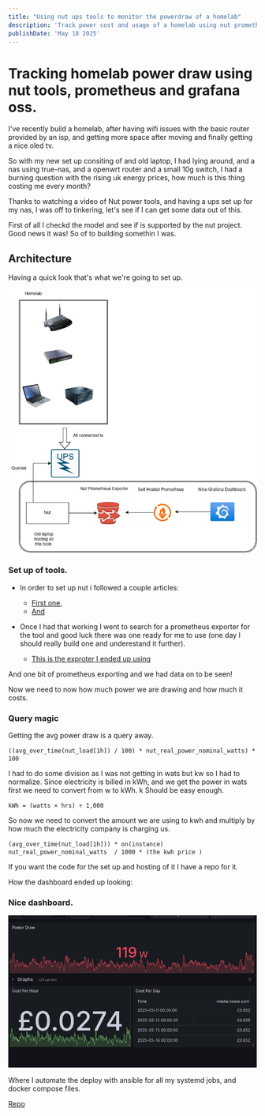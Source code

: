 ```yaml
---
title: "Using nut ups tools to monitor the powerdraw of a homelab"
description: 'Track power cost and usage of a homelab using nut prometheus.'
publishDate: 'May 18 2025'
---
```



# Tracking homelab power draw using nut tools, prometheus and grafana oss.


I've recently build a homelab, after having wifi issues with the basic router provided by an isp, and getting more space after moving and finally getting a nice oled tv.

So with my new set up consiting of and old laptop, I had lying around, and a nas using true-nas, and a openwrt router and a small 10g switch, I had a burning question with the rising uk energy prices, how much is this thing costing me every month?

Thanks to watching a video of Nut power tools, and having a ups set up for my nas, I was off to tinkering, let's see if I can get some data out of this.

First of all I checkd the model and see if is supported by the nut project. Good news it was! So of to building somethin I was.

## Architecture

Having a quick look that's what we're going to set up.

![Diagram](../../assets/power-draw.webp)

### Set up of tools.
- In order to set up nut i followed a couple articles:

  - [First one](https://technotim.live/posts/NUT-server-guide/),
  - [And](https://www.jeffgeerling.com/blog/2025/nut-on-my-pi-so-my-servers-dont-die)

- Once I had that working I went to search for a prometheus exporter for the tool and good luck there was one ready for me to use (one day I should really build one and underestand it further).

  - [This is the exproter I ended up using](https://github.com/HON95/prometheus-nut-exporter)

And one bit of prometheus exporting and we had data on to be seen!

Now we need to now how much power we are drawing and how much it costs.


###  Query magic
Getting the avg power draw is a query away.

```
((avg_over_time(nut_load[1h]) / 100) * nut_real_power_nominal_watts) * 100
```
I had to do some division as I was not getting in wats but kw so I had to normalize.
Since electricity is billed in kWh, and we get the power in wats first we need to convert from w to kWh.
k
Should be easy enough.
```
kWh = (watts × hrs) ÷ 1,000
```

So now we need to convert the amount we are using to kwh and multiply by how much the electricity company is charging us.

```
(avg_over_time(nut_load[1h])) * on(instance) nut_real_power_nominal_watts  / 1000 * (the kwh price )
```

If you want the code for the set up and hosting of it I have a repo for it.

How the dashboard ended up looking:

### Nice dashboard.

![dashboard](../../assets/dashboard.png)

Where I automate the deploy with ansible for all my systemd jobs, and docker compose files.

[Repo](https://github.com/oscarsjlh/oscar-iac-selfhosted)
